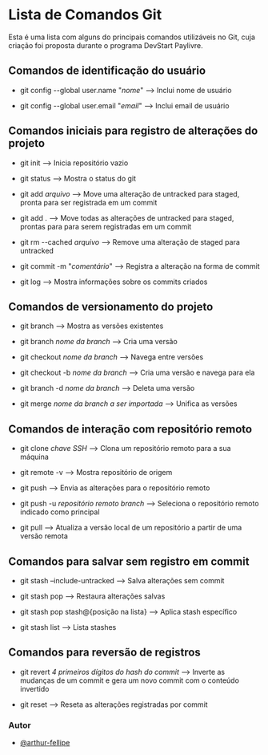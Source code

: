 # Lista de Comandos Git

Esta é uma lista com alguns do principais comandos utilizáveis no Git, cuja criação foi proposta durante o programa DevStart Paylivre.


## Comandos de identificação do usuário

- git config --global user.name "*nome*" --> Inclui nome de usuário

- git config --global user.email "*email*" --> Inclui email de usuário

## Comandos iniciais para registro de alterações do projeto

- git init --> Inicia repositório vazio

- git status --> Mostra o status do git

- git add *arquivo* --> Move uma alteração de untracked para staged, pronta para ser registrada em um commit

- git add . --> Move todas as alterações de untracked para staged, prontas para para serem registradas em um commit

- git rm --cached *arquivo* --> Remove uma alteração de staged para untracked

- git commit -m "*comentário*" --> Registra a alteração na forma de commit

- git log --> Mostra informações sobre os commits criados

## Comandos de versionamento do projeto

- git branch --> Mostra as versões existentes

- git branch *nome da branch* --> Cria uma versão

- git checkout *nome da branch* --> Navega entre versões

- git checkout -b *nome da branch* --> Cria uma versão e navega para ela

- git branch -d *nome da branch* --> Deleta uma versão

- git merge *nome da branch a ser importada* --> Unifica as versões

## Comandos de interação com repositório remoto

- git clone *chave SSH* --> Clona um repositório remoto para a sua máquina

- git remote -v --> Mostra repositório de origem

- git push --> Envia as alterações para o repositório remoto

- git push -u *repositório remoto* *branch* --> Seleciona o repositório remoto indicado como principal

- git pull --> Atualiza a versão local de um repositório a partir de uma versão remota

## Comandos para salvar sem registro em commit

- git stash –include-untracked --> Salva alterações sem commit

- git stash pop --> Restaura alterações salvas

- git stash pop stash@{posição na lista} --> Aplica stash específico

- git stash list --> Lista stashes

## Comandos para reversão de registros

- git revert *4 primeiros dígitos do hash do commit* --> Inverte as mudanças de um commit e gera um novo commit com o conteúdo invertido

- git reset --> Reseta as alterações registradas por commit

### Autor

- [@arthur-fellipe](https://www.github.com/arthur-fellipe)
